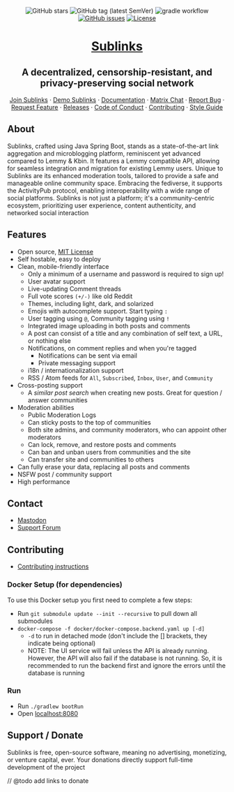<div align="center">

![GitHub stars](https://img.shields.io/github/stars/sublinks/sublinks?style=social)
![GitHub tag (latest SemVer)](https://img.shields.io/github/tag/sublinks/sublinks.svg)
![gradle workflow](https://github.com/sublinks/sublinks/actions/workflows/gradle.yml/badge.svg)
[![GitHub issues](https://img.shields.io/github/issues-raw/sublinks/sublinks.svg)](https://github.com/sublinks/sublinks/issues)
[![License](https://img.shields.io/github/license/sublinks/sublinks.svg)](LICENSE)

</div>

<div align="center">

# [Sublinks](https://sublinks.org)

## A decentralized, censorship-resistant, and privacy-preserving social network

</div>

<div>
  <p align="center">
    <a href="https://sublinks.org">Join Sublinks</a>
    ·
    <a href="https://demo.sublinks.org">Demo Sublinks</a>
    ·
    <a href="https://sublinks.org/docs">Documentation</a>
    ·
    <a href="https://matrix.to/#/#sublinks:discuss.online">Matrix Chat</a>
    ·
    <a href="https://github.com/sublinks/sublinks/issues">Report Bug</a>
    ·
    <a href="https://github.com/sublinks/sublinks/issues">Request Feature</a>
    ·
    <a href="https://github.com/sublinks/sublinks/blob/main/RELEASES.md">Releases</a>
    ·
    <a href="https://sublinks.org/docs/code_of_conduct.html">Code of Conduct</a>
    ·
    <a href="https://sublinks.org/docs/contributing.html">Contributing</a>
    ·
    <a href="https://sublinks.org/docs/style_guide.html">Style Guide</a>
  </p>

</div>

## About

Sublinks, crafted using Java Spring Boot, stands as a state-of-the-art link
aggregation and microblogging platform, reminiscent yet advanced compared to
Lemmy & Kbin. It features a Lemmy compatible API, allowing for seamless
integration and migration for existing Lemmy users. Unique to Sublinks are its
enhanced moderation tools, tailored to provide a safe and manageable online
community space. Embracing the fediverse, it supports the ActivityPub protocol,
enabling interoperability with a wide range of social platforms. Sublinks is
not just a platform; it's a community-centric ecosystem, prioritizing user
experience, content authenticity, and networked social interaction

## Features

- Open source, [MIT License](/LICENSE)
- Self hostable, easy to deploy
- Clean, mobile-friendly interface
  - Only a minimum of a username and password is required to sign up!
  - User avatar support
  - Live-updating Comment threads
  - Full vote scores `(+/-)` like old Reddit
  - Themes, including light, dark, and solarized
  - Emojis with autocomplete support. Start typing `:`
  - User tagging using `@`, Community tagging using `!`
  - Integrated image uploading in both posts and comments
  - A post can consist of a title and any combination of self text, a URL, or
  nothing else
  - Notifications, on comment replies and when you're tagged
    - Notifications can be sent via email
    - Private messaging support
  - i18n / internationalization support
  - RSS / Atom feeds for `All`, `Subscribed`, `Inbox`, `User`, and `Community`
- Cross-posting support
  - A _similar post search_ when creating new posts. Great for question /
  answer communities
- Moderation abilities
  - Public Moderation Logs
  - Can sticky posts to the top of communities
  - Both site admins, and community moderators, who can appoint other moderators
  - Can lock, remove, and restore posts and comments
  - Can ban and unban users from communities and the site
  - Can transfer site and communities to others
- Can fully erase your data, replacing all posts and comments
- NSFW post / community support
- High performance

## Contact

- [Mastodon](https://utter.online/@sublinks)
- [Support Forum](https://discuss.online/c/sublinks_support)

## Contributing

- [Contributing instructions](https://sublinks.org/docs/contributors/01-overview)

### Docker Setup (for dependencies)

To use this Docker setup you first need to complete a few steps:

- Run `git submodule update --init --recursive` to pull down all submodules
- `docker-compose -f docker/docker-compose.backend.yaml up [-d]`
  - `-d` to run in detached mode (don't include the [] brackets, they indicate
  being optional)
  - NOTE: The UI service will fail unless the API is already running. However,
  the API will also fail if the database is not running. So, it is recommended
  to run the backend first and ignore the errors until the database is running

### Run

- Run `./gradlew bootRun`
- Open [localhost:8080](http://localhost:8080/)

## Support / Donate

Sublinks is free, open-source software, meaning no advertising, monetizing, or
venture capital, ever. Your donations directly support full-time development of
the project

// @todo add links to donate